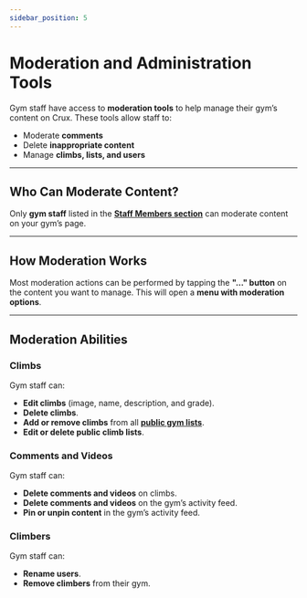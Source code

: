 ```yaml
---
sidebar_position: 5
---
```


# Moderation and Administration Tools

Gym staff have access to **moderation tools** to help manage their gym’s content on Crux. These tools allow staff to:
- Moderate **comments**
- Delete **inappropriate content**
- Manage **climbs, lists, and users**

---

## Who Can Moderate Content?

Only **gym staff** listed in the
[**Staff Members section**](/docs/documentation-for-gym-staff/managing-your-gym-on-crux/gym-settings-and-staff-members.md)
can moderate content on your gym’s page.

---

## How Moderation Works

Most moderation actions can be performed by tapping the **"..." button** on the content you want to manage.
This will open a **menu with moderation options**.

---

## Moderation Abilities

### Climbs
Gym staff can:
- **Edit climbs** (image, name, description, and grade).
- **Delete climbs**.
- **Add or remove climbs** from all
  [**public gym lists**](/docs/documentation-for-climbers/crux-app-features/climb-lists.md).
- **Edit or delete public climb lists**.

### Comments and Videos
Gym staff can:
- **Delete comments and videos** on climbs.
- **Delete comments and videos** on the gym’s activity feed.
- **Pin or unpin content** in the gym’s activity feed.

### Climbers
Gym staff can:
- **Rename users**.
- **Remove climbers** from their gym.
